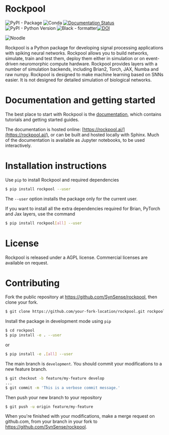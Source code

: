 # Rockpool

![PyPI - Package](https://img.shields.io/pypi/v/rockpool) ![Conda](https://img.shields.io/conda/v/conda-forge/rockpool) [![Documentation Status](https://img.shields.io/badge/docs-ok-green)](https://rockpool.ai) ![PyPI - Python Version](https://img.shields.io/pypi/pyversions/rockpool?logo=python) ![Black - formatter](https://img.shields.io/badge/code_style-black-black)[![DOI](https://zenodo.org/badge/DOI/10.5281/zenodo.3773845.svg)](https://doi.org/10.5281/zenodo.3773845)

![Noodle](https://rockpool.ai/_static/noodle-small.png)

Rockpool is a Python package for developing signal processing applications with spiking neural networks. Rockpool allows you to build networks, simulate, train and test them, deploy them either in simulation or on event-driven neuromorphic compute hardware. Rockpool provides layers with a number of simulation backends, including Brian2, Torch, JAX, Numba and raw numpy. Rockpool is designed to make machine learning based on SNNs easier. It is not designed for detailed simulation of biological networks.

# Documentation and getting started

The best place to start with Rockpool is the [documentation](https://rockpool.ai), which contains tutorials and getting started guides.

The documentation is hosted online: [https://rockpool.ai/](https://rockpool.ai/), or can be built and hosted locally with Sphinx. Much of the documentation is available as Jupyter notebooks, to be used interactively.

# Installation instructions

Use `pip` to install Rockpool and required dependencies

```bash
$ pip install rockpool --user
```

The `--user` option installs the package only for the current user.

If you want to install all the extra dependencies required for Brian, PyTorch and Jax layers, use the command

```bash
$ pip install rockpool[all] --user
```

# License

Rockpool is released under a AGPL license. Commercial licenses are available on request.

# Contributing

Fork the public repository at https://github.com/SynSense/rockpool, then clone your fork.

```bash
$ git clone https://github.com/your-fork-location/rockpool.git rockpool
```

Install the package in development mode using `pip`

```bash
$ cd rockpool
$ pip install -e . --user
```

or

```bash
$ pip install -e .[all] --user
```

The main branch is `development`. You should commit your modifications to a new feature branch.

```bash
$ git checkout -b feature/my-feature develop
...
$ git commit -m 'This is a verbose commit message.'
```

Then push your new branch to your repository

```bash
$ git push -u origin feature/my-feature
```

When you're finished with your modifications, make a merge request on github.com, from your branch in your fork to https://github.com/SynSense/rockpool.
